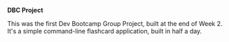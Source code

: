 **DBC Project**

This was the first Dev Bootcamp Group Project, built at the end of Week 2. It's a simple command-line flashcard application, built in half a day.
